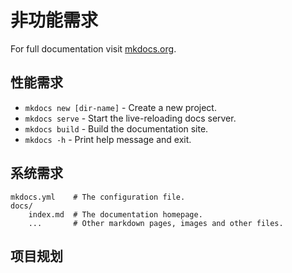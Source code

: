# 非功能需求

For full documentation visit [mkdocs.org](https://www.mkdocs.org).

## 性能需求

* `mkdocs new [dir-name]` - Create a new project.
* `mkdocs serve` - Start the live-reloading docs server.
* `mkdocs build` - Build the documentation site.
* `mkdocs -h` - Print help message and exit.

## 系统需求

    mkdocs.yml    # The configuration file.
    docs/
        index.md  # The documentation homepage.
        ...       # Other markdown pages, images and other files.

## 项目规划